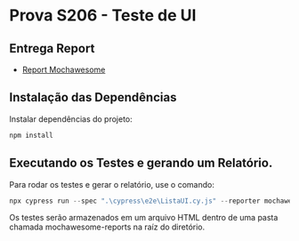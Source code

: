 # Prova S206 - Teste de UI 

## Entrega Report

  - [Report Mochawesome](https://github.com/matheusvhs/ProvaS206/blob/main/Teste%20de%20UI/mochawesome-report)


## Instalação das Dependências 

Instalar dependências do projeto:

```powershell
npm install
```

## Executando os Testes e gerando um Relatório.
Para rodar os testes e gerar o relatório, use o comando:

```powershell
npx cypress run --spec ".\cypress\e2e\ListaUI.cy.js" --reporter mochawesome
```

Os testes serão armazenados em um arquivo HTML dentro de uma pasta chamada mochawesome-reports na raíz do diretório.
